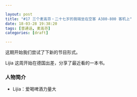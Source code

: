 ```yaml
---

layout: post
title: "#17 三个麦高芬・二十七岁的我端坐在空客 A380-800 客机上"
date: 18-03-28 19:38:20
tags: [普通话, 麦高芬]
categories: [draft]

---
```


这期开始我们尝试了下新的节目形式。

Lijia 这周开始在德国出差，分享了最近看的一本书。

### 人物简介

- Lijia：爱喝啤酒力量大